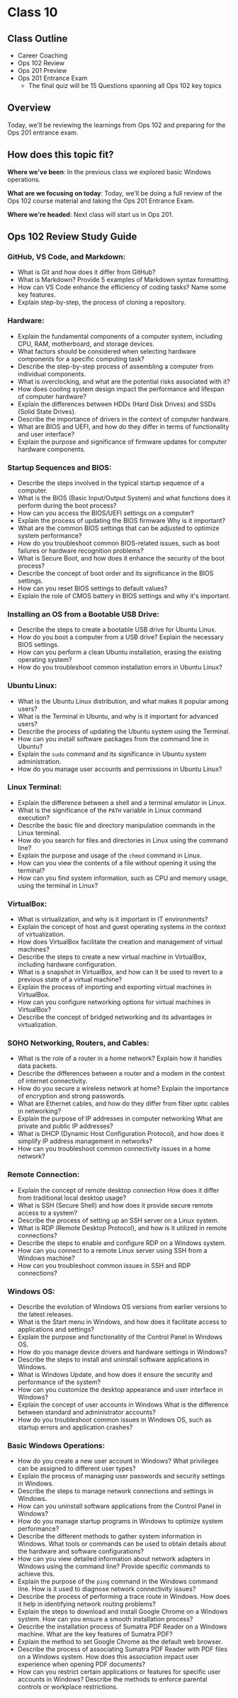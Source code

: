 # Class 10

## Class Outline

- Career Coaching
- Ops 102 Review
- Ops 201 Preview
- Ops 201 Entrance Exam
  - The final quiz will be 15 Questions spanning all Ops 102 key topics

## Overview

Today, we'll be reviewing the learnings from Ops 102 and preparing for the Ops 201 entrance exam.

## How does this topic fit?

**Where we've been**:
In the previous class we explored basic Windows operations.

**What are we focusing on today**:
Today, we'll be doing a full review of the Ops 102 course material and taking the Ops 201 Entrance Exam.

**Where we're headed**:
Next class will start us in Ops 201.

## Ops 102 Review Study Guide

### GitHub, VS Code, and Markdown:
- What is Git and how does it differ from GitHub?
- What is Markdown? Provide 5 examples of Markdown syntax formatting.
- How can VS Code enhance the efficiency of coding tasks? Name some key features.
- Explain step-by-step, the process of cloning a repository.

### Hardware:
- Explain the fundamental components of a computer system, including CPU, RAM, motherboard, and storage devices.
- What factors should be considered when selecting hardware components for a specific computing task?
- Describe the step-by-step process of assembling a computer from individual components.
- What is overclocking, and what are the potential risks associated with it?
- How does cooling system design impact the performance and lifespan of computer hardware?
- Explain the differences between HDDs (Hard Disk Drives) and SSDs (Solid State Drives).
- Describe the importance of drivers in the context of computer hardware.
- What are BIOS and UEFI, and how do they differ in terms of functionality and user interface?
- Explain the purpose and significance of firmware updates for computer hardware components.

### Startup Sequences and BIOS:
- Describe the steps involved in the typical startup sequence of a computer.
- What is the BIOS (Basic Input/Output System) and what functions does it perform during the boot process?
- How can you access the BIOS/UEFI settings on a computer?
- Explain the process of updating the BIOS firmware Why is it important?
- What are the common BIOS settings that can be adjusted to optimize system performance?
- How do you troubleshoot common BIOS-related issues, such as boot failures or hardware recognition problems?
- What is Secure Boot, and how does it enhance the security of the boot process?
- Describe the concept of boot order and its significance in the BIOS settings.
- How can you reset BIOS settings to default values?
- Explain the role of CMOS battery in BIOS settings and why it's important.

### Installing an OS from a Bootable USB Drive:
- Describe the steps to create a bootable USB drive for Ubuntu Linux.
- How do you boot a computer from a USB drive? Explain the necessary BIOS settings.
- How can you perform a clean Ubuntu installation, erasing the existing operating system?
- How do you troubleshoot common installation errors in Ubuntu Linux?

### Ubuntu Linux:
- What is the Ubuntu Linux distribution, and what makes it popular among users?
- What is the Terminal in Ubuntu, and why is it important for advanced users?
- Describe the process of updating the Ubuntu system using the Terminal.
- How can you install software packages from the command line in Ubuntu?
- Explain the `sudo` command and its significance in Ubuntu system administration.
- How do you manage user accounts and permissions in Ubuntu Linux?

### Linux Terminal:
- Explain the difference between a shell and a terminal emulator in Linux.
- What is the significance of the `PATH` variable in Linux command execution?
- Describe the basic file and directory manipulation commands in the Linux terminal.
- How do you search for files and directories in Linux using the command line?
- Explain the purpose and usage of the `chmod` command in Linux.
- How can you view the contents of a file without opening it using the terminal?
- How can you find system information, such as CPU and memory usage, using the terminal in Linux?

### VirtualBox:
- What is virtualization, and why is it important in IT environments?
- Explain the concept of host and guest operating systems in the context of virtualization.
- How does VirtualBox facilitate the creation and management of virtual machines?
- Describe the steps to create a new virtual machine in VirtualBox, including hardware configuration.
- What is a snapshot in VirtualBox, and how can it be used to revert to a previous state of a virtual machine?
- Explain the process of importing and exporting virtual machines in VirtualBox.
- How can you configure networking options for virtual machines in VirtualBox?
- Describe the concept of bridged networking and its advantages in virtualization.

### SOHO Networking, Routers, and Cables:
- What is the role of a router in a home network? Explain how it handles data packets.
- Describe the differences between a router and a modem in the context of internet connectivity.
- How do you secure a wireless network at home? Explain the importance of encryption and strong passwords.
- What are Ethernet cables, and how do they differ from fiber optic cables in networking?
- Explain the purpose of IP addresses in computer networking What are private and public IP addresses?
- What is DHCP (Dynamic Host Configuration Protocol), and how does it simplify IP address management in networks?
- How can you troubleshoot common connectivity issues in a home network?

### Remote Connection:
- Explain the concept of remote desktop connection How does it differ from traditional local desktop usage?
- What is SSH (Secure Shell) and how does it provide secure remote access to a system?
- Describe the process of setting up an SSH server on a Linux system.
- What is RDP (Remote Desktop Protocol), and how is it utilized in remote connections?
- Describe the steps to enable and configure RDP on a Windows system.
- How can you connect to a remote Linux server using SSH from a Windows machine?
- How can you troubleshoot common issues in SSH and RDP connections?

### Windows OS:
- Describe the evolution of Windows OS versions from earlier versions to the latest releases.
- What is the Start menu in Windows, and how does it facilitate access to applications and settings?
- Explain the purpose and functionality of the Control Panel in Windows OS.
- How do you manage device drivers and hardware settings in Windows?
- Describe the steps to install and uninstall software applications in Windows.
- What is Windows Update, and how does it ensure the security and performance of the system?
- How can you customize the desktop appearance and user interface in Windows?
- Explain the concept of user accounts in Windows What is the difference between standard and administrator accounts?
- How do you troubleshoot common issues in Windows OS, such as startup errors and application crashes?

### Basic Windows Operations:
- How do you create a new user account in Windows? What privileges can be assigned to different user types?
- Explain the process of managing user passwords and security settings in Windows.
- Describe the steps to manage network connections and settings in Windows.
- How can you uninstall software applications from the Control Panel in Windows?
- How do you manage startup programs in Windows to optimize system performance?
- Describe the different methods to gather system information in Windows. What tools or commands can be used to obtain details about the hardware and software configurations?
- How can you view detailed information about network adapters in Windows using the command line? Provide specific commands to achieve this.
- Explain the purpose of the `ping` command in the Windows command line. How is it used to diagnose network connectivity issues?
- Describe the process of performing a trace route in Windows. How does it help in identifying network routing problems?
- Explain the steps to download and install Google Chrome on a Windows system. How can you ensure a smooth installation process?
- Describe the installation process of Sumatra PDF Reader on a Windows machine. What are the key features of Sumatra PDF?
- Explain the method to set Google Chrome as the default web browser.
- Describe the process of associating Sumatra PDF Reader with PDF files on a Windows system. How does this association impact user experience when opening PDF documents?
- How can you restrict certain applications or features for specific user accounts in Windows? Describe the methods to enforce parental controls or workplace restrictions.
